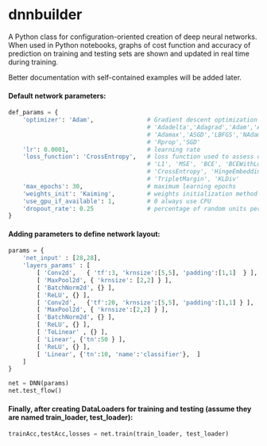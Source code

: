 # dnnbuilder

A Python class for configuration-oriented creation of deep neural networks. When used in Python notebooks, graphs of cost function
and accuracy of prediction on training and testing sets are shown and updated in real time during training.

Better documentation with self-contained examples will be added later.

#### Default network parameters:

```python
def_params = {
    'optimizer': 'Adam',               # Gradient descent optimization algorithm. Options:
                                       # 'Adadelta','Adagrad','Adam','AdamW','SparseAdam',
                                       # 'Adamax','ASGD','LBFGS','NAdam','RAdam','RMSprop',
                                       # 'Rprop','SGD'
    'lr': 0.0001,                      # learning rate
    'loss_function': 'CrossEntropy',   # loss function used to assess output accuracy. Options:
                                       # 'L1', 'MSE', 'BCE', 'BCEWithLogits', 'NLL', 'PoissonNLL',
                                       # 'CrossEntropy', 'HingeEmbedding', 'MarginRanking',
                                       # 'TripletMargin', 'KLDiv'
    'max_epochs': 30,                  # maximum learning epochs
    'weights_init': 'Kaiming',         # weights initialization method (other option: 'Xavier')
    'use_gpu_if_available': 1,         # 0 always use CPU
    'dropout_rate': 0.25               # percentage of random units per layer whose weight to disregard in training 
}
```

#### Adding parameters to define network layout:

```python
params = {
    'net_input' : [28,28],
    'layers_params' : [
        [ 'Conv2d',   { 'tf':3, 'krnsize':[5,5], 'padding':[1,1]  } ],
        [ 'MaxPool2d', { 'krnsize': [2,2] } ],
        [ 'BatchNorm2d', {} ],
        [ 'ReLU', {} ],
        [ 'Conv2d',   {'tf':20, 'krnsize':[5,5], 'padding':[1,1] } ],
        [ 'MaxPool2d', { 'krnsize':[2,2] } ],
        [ 'BatchNorm2d', {} ],
        [ 'ReLU', {} ],
        [ 'ToLinear' , {} ],
        [ 'Linear', {'tn':50 } ],
        [ 'ReLU', {} ],            
        [ 'Linear', {'tn':10, 'name':'classifier'},  ]
    ]	
}

net = DNN(params)
net.test_flow()
```    
#### Finally, after creating DataLoaders for training and testing (assume they are named train_loader, test_loader):

```python
trainAcc,testAcc,losses = net.train(train_loader, test_loader)
```


